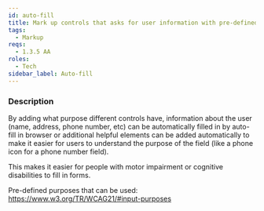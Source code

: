 ```yaml
---
id: auto-fill
title: Mark up controls that asks for user information with pre-defined input purposes/appropriate autocomplete attributes to help users fill in forms more quickly, easily and accurately
tags:
  - Markup
reqs:
  - 1.3.5 AA
roles:
  - Tech
sidebar_label: Auto-fill
---
```


### Description

By adding what purpose different controls have, information about the user (name, address, phone number, etc) can be automatically filled in by auto-fill in browser or additional helpful elements can be added automatically to make it easier for users to understand the purpose of the field (like a phone icon for a phone number field).

This makes it easier for people with motor impairment or cognitive disabilities to fill in forms.

Pre-defined purposes that can be used: https://www.w3.org/TR/WCAG21/#input-purposes
